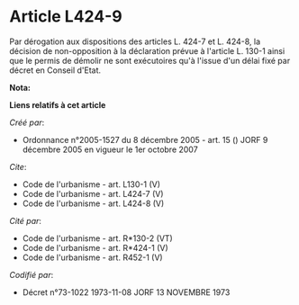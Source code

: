 # Article L424-9

Par dérogation aux dispositions des articles L. 424-7 et L. 424-8, la décision de non-opposition à la déclaration prévue à
l'article L. 130-1 ainsi que le permis de démolir ne sont exécutoires qu'à l'issue d'un délai fixé par décret en Conseil
d'Etat.

**Nota:**



**Liens relatifs à cet article**

_Créé par_:

  - Ordonnance n°2005-1527 du 8 décembre 2005 - art. 15 () JORF 9 décembre 2005 en vigueur le 1er octobre 2007

_Cite_:

  - Code de l'urbanisme - art. L130-1 (V)
  - Code de l'urbanisme - art. L424-7 (V)
  - Code de l'urbanisme - art. L424-8 (V)

_Cité par_:

  - Code de l'urbanisme - art. R*130-2 (VT)
  - Code de l'urbanisme - art. R*424-1 (V)
  - Code de l'urbanisme - art. R452-1 (V)

_Codifié par_:

  - Décret n°73-1022 1973-11-08 JORF 13 NOVEMBRE 1973
